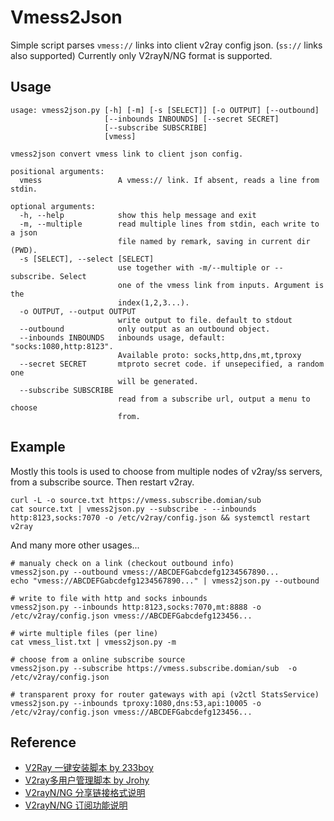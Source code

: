 # Vmess2Json

Simple script parses `vmess://` links into client v2ray config json. (`ss://` links also supported)
Currently only V2rayN/NG format is supported.

## Usage
```
usage: vmess2json.py [-h] [-m] [-s [SELECT]] [-o OUTPUT] [--outbound]
                     [--inbounds INBOUNDS] [--secret SECRET]
                     [--subscribe SUBSCRIBE]
                     [vmess]

vmess2json convert vmess link to client json config.

positional arguments:
  vmess                 A vmess:// link. If absent, reads a line from stdin.

optional arguments:
  -h, --help            show this help message and exit
  -m, --multiple        read multiple lines from stdin, each write to a json
                        file named by remark, saving in current dir (PWD).
  -s [SELECT], --select [SELECT]
                        use together with -m/--multiple or --subscribe. Select
                        one of the vmess link from inputs. Argument is the
                        index(1,2,3...).
  -o OUTPUT, --output OUTPUT
                        write output to file. default to stdout
  --outbound            only output as an outbound object.
  --inbounds INBOUNDS   inbounds usage, default: "socks:1080,http:8123".
                        Available proto: socks,http,dns,mt,tproxy
  --secret SECRET       mtproto secret code. if unsepecified, a random one
                        will be generated.
  --subscribe SUBSCRIBE
                        read from a subscribe url, output a menu to choose
                        from.
```

## Example

Mostly this tools is used to choose from multiple nodes of v2ray/ss servers, from a subscribe source. Then restart v2ray.
```
curl -L -o source.txt https://vmess.subscribe.domian/sub
cat source.txt | vmess2json.py --subscribe - --inbounds http:8123,socks:7070 -o /etc/v2ray/config.json && systemctl restart v2ray
```

And many more other usages...
```
# manualy check on a link (checkout outbound info)
vmess2json.py --outbound vmess://ABCDEFGabcdefg1234567890...
echo "vmess://ABCDEFGabcdefg1234567890..." | vmess2json.py --outbound

# write to file with http and socks inbounds
vmess2json.py --inbounds http:8123,socks:7070,mt:8888 -o /etc/v2ray/config.json vmess://ABCDEFGabcdefg123456...

# wirte multiple files (per line)
cat vmess_list.txt | vmess2json.py -m

# choose from a online subscribe source
vmess2json.py --subscribe https://vmess.subscribe.domian/sub  -o /etc/v2ray/config.json

# transparent proxy for router gateways with api (v2ctl StatsService)
vmess2json.py --inbounds tproxy:1080,dns:53,api:10005 -o /etc/v2ray/config.json vmess://ABCDEFGabcdefg123456...
```

## Reference
 * [V2Ray 一键安装脚本 by 233boy](https://github.com/233boy/v2ray)
 * [V2ray多用户管理脚本 by Jrohy](https://github.com/Jrohy/multi-v2ray)
 * [V2rayN/NG 分享链接格式说明](https://github.com/2dust/v2rayN/wiki/%E5%88%86%E4%BA%AB%E9%93%BE%E6%8E%A5%E6%A0%BC%E5%BC%8F%E8%AF%B4%E6%98%8E(ver-2)) 
 * [V2rayN/NG 订阅功能说明](https://github.com/2dust/v2rayN/wiki/%E8%AE%A2%E9%98%85%E5%8A%9F%E8%83%BD%E8%AF%B4%E6%98%8E)